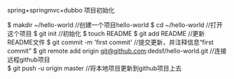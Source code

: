 spring+springmvc+dubbo 项目初始化

$ makdir ~/hello-world    //创建一个项目hello-world
$ cd ~/hello-world       //打开这个项目
$ git init             //初始化 
$ touch README
$ git add README        //更新README文件
$ git commit -m 'first commit'     //提交更新，并注释信息“first commit”
$ git remote add origin git@github.com:dedsf/hello-world.git     //连接远程github项目  
$ git push -u origin master     //将本地项目更新到github项目上去